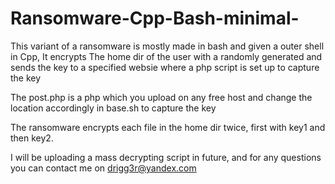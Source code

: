 # Ransomware-Cpp-Bash-minimal-
This variant of a ransomware is mostly made in bash and given a outer shell in Cpp, It encrypts The home dir of the user with a randomly generated and sends the key to a specified websie where a php script is set up to capture the key

The post.php is a php which you upload on any free host and change the location accordingly in base.sh to capture the key

The ransomware encrypts each file in the home dir twice, first with key1 and then key2.

I will be uploading a mass decrypting script in future, and for any questions you can contact me on drigg3r@yandex.com

